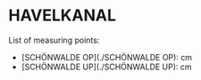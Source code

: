# HAVELKANAL

List of measuring points:

* [SCHÖNWALDE OP](./SCHÖNWALDE OP): <Value topic="rivers/pegel-online/HvK/SCHOENWALDE-OP/measurementValue"/> cm
* [SCHÖNWALDE UP](./SCHÖNWALDE UP): <Value topic="rivers/pegel-online/HvK/SCHOENWALDE-UP/measurementValue"/> cm
